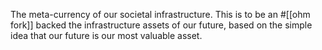The meta-currency of our societal infrastructure. 
This is to be an #[[ohm fork]] backed the infrastructure assets of our future, based on the simple idea that our future is our most valuable asset.